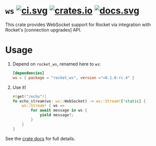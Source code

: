 # `ws` [![ci.svg]][ci] [![crates.io]][crate] [![docs.svg]][crate docs]

[crates.io]: https://img.shields.io/crates/v/rocket_ws.svg
[crate]: https://crates.io/crates/rocket_ws
[docs.svg]: https://img.shields.io/badge/web-master-red.svg?style=flat&label=docs&colorB=d33847
[crate docs]: https://api.rocket.rs/v0.5-rc/rocket_ws
[ci.svg]: https://github.com/SergioBenitez/Rocket/workflows/CI/badge.svg
[ci]: https://github.com/SergioBenitez/Rocket/actions

This crate provides WebSocket support for Rocket via integration with Rocket's
[connection upgrades] API.

# Usage

  1. Depend on `rocket_ws`, renamed here to `ws`:

     ```toml
     [dependencies]
     ws = { package = "rocket_ws", version ="=0.1.0-rc.4" }
     ```

   2. Use it!

      ```rust
      #[get("/echo")]
      fn echo_stream(ws: ws::WebSocket) -> ws::Stream!['static] {
          ws::Stream! { ws =>
              for await message in ws {
                  yield message?;
              }
          }
      }
      ```

See the [crate docs] for full details.
